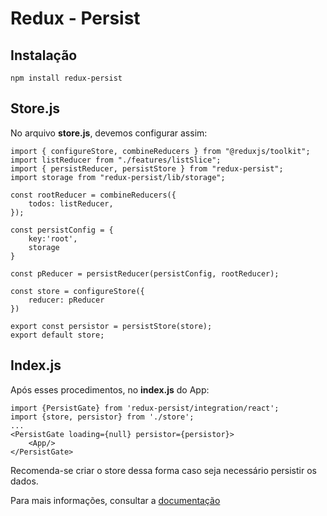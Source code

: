 # Redux - Persist

## Instalação
```
npm install redux-persist
```

## Store.js
No arquivo **store.js**, devemos configurar assim:
```
import { configureStore, combineReducers } from "@reduxjs/toolkit";
import listReducer from "./features/listSlice";
import { persistReducer, persistStore } from "redux-persist";
import storage from "redux-persist/lib/storage";

const rootReducer = combineReducers({
    todos: listReducer,
});

const persistConfig = {
    key:'root',
    storage
}

const pReducer = persistReducer(persistConfig, rootReducer);

const store = configureStore({
    reducer: pReducer
})

export const persistor = persistStore(store);
export default store;
```

## Index.js
Após esses procedimentos, no **index.js** do App:
```
import {PersistGate} from 'redux-persist/integration/react';
import {store, persistor} from './store';
...
<PersistGate loading={null} persistor={persistor}>
    <App/>
</PersistGate>
```

Recomenda-se criar o store dessa forma caso seja necessário persistir os dados.

Para mais informações, consultar a [documentação](https://www.npmjs.com/package/redux-persist)